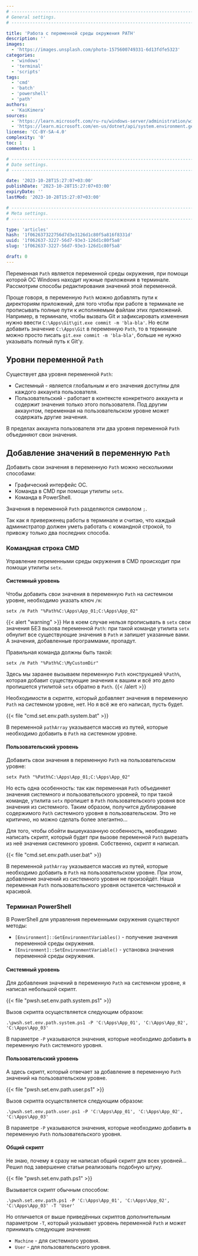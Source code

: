 ```yaml
---
# -------------------------------------------------------------------------------------------------------------------- #
# General settings.
# -------------------------------------------------------------------------------------------------------------------- #

title: 'Работа с переменной среды окружения PATH'
description: ''
images:
  - 'https://images.unsplash.com/photo-1575600749331-6d13fdfe5323'
categories:
  - 'windows'
  - 'terminal'
  - 'scripts'
tags:
  - 'cmd'
  - 'batch'
  - 'powershell'
  - 'path'
authors:
  - 'KaiKimera'
sources:
  - 'https://learn.microsoft.com/ru-ru/windows-server/administration/windows-commands/setx'
  - 'https://learn.microsoft.com/en-us/dotnet/api/system.environment.getenvironmentvariables'
license: 'CC-BY-SA-4.0'
complexity: '0'
toc: 1
comments: 1

# -------------------------------------------------------------------------------------------------------------------- #
# Date settings.
# -------------------------------------------------------------------------------------------------------------------- #

date: '2023-10-28T15:27:07+03:00'
publishDate: '2023-10-28T15:27:07+03:00'
expiryDate: ''
lastMod: '2023-10-28T15:27:07+03:00'

# -------------------------------------------------------------------------------------------------------------------- #
# Meta settings.
# -------------------------------------------------------------------------------------------------------------------- #

type: 'articles'
hash: '1f062637322756d7d3e3126d1c80f5a816f8331d'
uuid: '1f062637-3227-56d7-93e3-126d1c80f5a8'
slug: '1f062637-3227-56d7-93e3-126d1c80f5a8'

draft: 0
---
```


Переменная `Path` является переменной среды окружения, при помощи которой ОС Windows находит нужные приложения в терминале. Рассмотрим способы редактирования значений этой переменной.

<!--more-->

Проще говоря, в переменную `Path` можно добавлять пути к директориям приложений, для того чтобы при работе в терминале не прописывать полные пути к исполняемым файлам этих приложений. Например, в терминале, чтобы вызвать Git и зафиксировать изменения нужно ввести `C:\Apps\Git\git.exe commit -m 'bla-bla'`. Но если добавить значение `C:\Apps\Git` в переменную `Path`, то в терминале можно просто писать `git.exe commit -m 'bla-bla'`, больше не нужно указывать полный путь к Git'у.

## Уровни переменной `Path`

Существует два уровня переменной `Path`:

- Системный - является глобальным и его значения доступны для каждого аккаунта пользователя.
- Пользовательский - работает в контексте конкретного аккаунта и содержит значения только этого пользователя. Под другим аккаунтом, переменная на пользовательском уровне может содержать другие значения.

В пределах аккаунта пользователя эти два уровня переменной `Path` объединяют свои значения.

## Добавление значений в переменную `Path`

Добавить свои значения в переменную `Path` можно несколькими способами:

- Графический интерфейс ОС.
- Команда в CMD при помощи утилиты `setx`.
- Команда в PowerShell.

Значения в переменной `Path` разделяются символом `;`.

Так как я приверженец работы в терминале и считаю, что каждый администратор должен уметь работать с командной строкой, то привожу только два последних способа.

### Командная строка CMD

Управление переменными среды окружения в CMD происходит при помощи утилиты `setx`.

#### Системный уровень

Чтобы добавить свои значения в переменную `Path` на системном уровне, необходимо указать ключ `/m`:

```terminal {os="windows" mode="root" hl="batch"}
setx /m Path "%Path%C:\Apps\App_01;C:\Apps\App_02"
```

{{< alert "warning" >}}
Ни в коем случае нельзя прописывать в `setx` свои значения БЕЗ вызова переменной `Path`: при такой команде утилита `setx` обнулит все существующие значения в `Path` и запишет указанные вами. А значения, добавленные программами, пропадут.

Правильная команда должны быть такой:

```batch
setx /m Path "%Path%C:\MyCustomDir"
```

Здесь мы заранее вызываем переменную `Path` конструкцией `%Path%`, которая добавит существующие значения к вашим и всё это дело пропишется утилитой `setx` обратно в `Path`.
{{< /alert >}}

Необходимости в скрипте, который добавляет значения в переменную `Path` на системном уровне, нет. Но я всё же его написал, пусть будет.

{{< file "cmd.set.env.path.system.bat" >}}

В переменной `pathArray` указывается массив из путей, которые необходимо добавить в `Path` на системном уровне.

#### Пользовательский уровень

Добавить свои значения в переменную `Path` на пользовательском уровне:

```terminal {os="windows" hl="batch"}
setx Path "%Path%C:\Apps\App_01;C:\Apps\App_02"
```

Но есть одна особенность: так как переменная `Path` объединяет значения системного и пользовательского уровней, то при такой команде, утилита `setx` пропишет в `Path` пользовательского уровня все значения из системного. Таким образом, получится дублирование содержимого `Path` системного уровня в пользовательском. Это не критично, но можно сделать более элегантно...

Для того, чтобы обойти вышеуказанную особенность, необходимо написать скрипт, который будет при вызове переменной `Path` вырезать из неё значения системного уровня. Собственно, скрипт я написал.

{{< file "cmd.set.env.path.user.bat" >}}

В переменной `pathArray` указывается массив из путей, которые необходимо добавить в `Path` на пользовательском уровне. При этом, добавление значений из системного уровня не произойдёт. Наша переменная `Path` пользовательского уровня останется чистенькой и красивой.

### Терминал PowerShell

В PowerShell для управления переменными окружения существуют методы:
- `[Environment]::GetEnvironmentVariables()` - получение значения переменной среды окружения.
- `[Environment]::SetEnvironmentVariable()` - установка значения переменной среды окружения.

#### Системный уровень

Для добавления значений в переменную `Path` на системном уровне, я написал небольшой скрипт.

{{< file "pwsh.set.env.path.system.ps1" >}}

Вызов скрипта осуществляется следующим образом:

```terminal {os="windows",mode="root"}
.\pwsh.set.env.path.system.ps1 -P 'C:\Apps\App_01', 'C:\Apps\App_02', 'C:\Apps\App_03'
```

В параметре `-P` указываются значения, которые необходимо добавить в переменную `Path` системного уровня.

#### Пользовательский уровень

А здесь скрипт, который отвечает за добавление в переменную `Path` значений на пользовательском уровне.

{{< file "pwsh.set.env.path.user.ps1" >}}

Вызов скрипта осуществляется следующим образом:

```terminal {os="windows"}
.\pwsh.set.env.path.user.ps1 -P 'C:\Apps\App_01', 'C:\Apps\App_02', 'C:\Apps\App_03'
```

В параметре `-P` указываются значения, которые необходимо добавить в переменную `Path` пользовательского уровня.

#### Общий скрипт

Не знаю, почему я сразу не написал общий скрипт для всех уровней... Решил под завершение статьи реализовать подобную штуку.

{{< file "pwsh.set.env.path.ps1" >}}

Вызывается скрипт обычным способом:

```terminal {os="windows"}
.\pwsh.set.env.path.ps1 -P 'C:\Apps\App_01', 'C:\Apps\App_02', 'C:\Apps\App_03' -T 'User'
```

Но отличается от выше приведённых скриптов дополнительным параметром `-T`, который указывает уровень переменной `Path` и может принимать следующие значения:

- `Machine` - для системного уровня.
- `User` - для пользовательского уровня.
